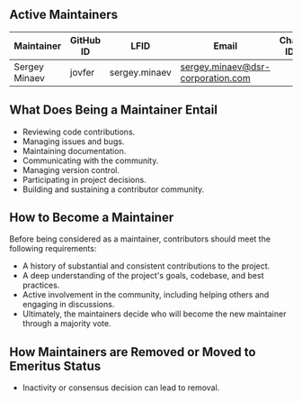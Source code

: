 ## Active Maintainers

| Maintainer    | GitHub ID | LFID          | Email                             | Chat ID | Company Affiliation | Scope      |
|---------------|-----------|---------------|-----------------------------------|---------|---------------------|------------|
| Sergey Minaev | jovfer    | sergey.minaev | sergey.minaev@dsr-corporation.com |         | DSR Corporation     | repository |

## What Does Being a Maintainer Entail

- Reviewing code contributions.
- Managing issues and bugs.
- Maintaining documentation.
- Communicating with the community.
- Managing version control.
- Participating in project decisions.
- Building and sustaining a contributor community.

## How to Become a Maintainer

Before being considered as a maintainer, contributors should meet the following requirements:

- A history of substantial and consistent contributions to the project.
- A deep understanding of the project's goals, codebase, and best practices.
- Active involvement in the community, including helping others and engaging in discussions.
- Ultimately, the maintainers decide who will become the new maintainer through a majority vote.

## How Maintainers are Removed or Moved to Emeritus Status

- Inactivity or consensus decision can lead to removal.
